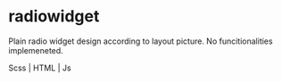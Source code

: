 # radiowidget

Plain radio widget design according to layout picture.
No funcitionalities implemeneted.

Scss | HTML | Js
